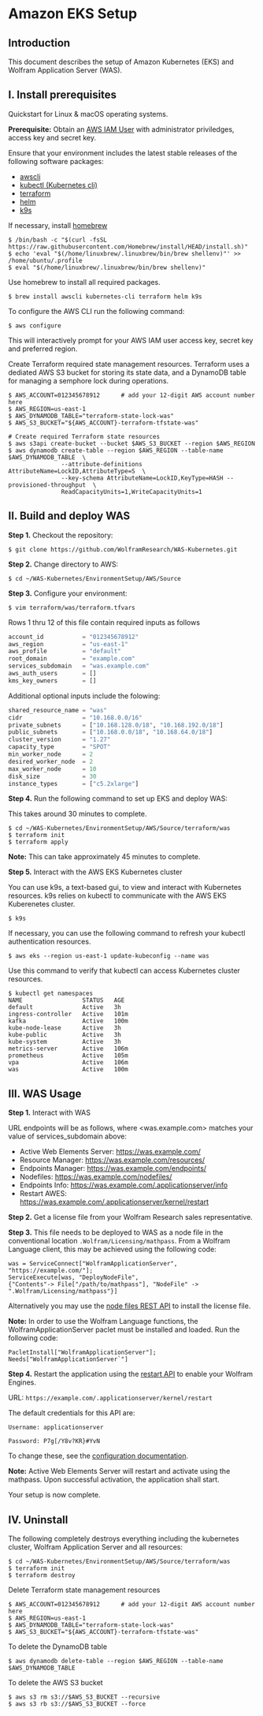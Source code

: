 # Amazon EKS Setup

## Introduction

This document describes the setup of Amazon Kubernetes (EKS) and Wolfram Application Server (WAS).

## I. Install prerequisites

Quickstart for Linux & macOS operating systems.

**Prerequisite:** Obtain an [AWS IAM User](https://aws.amazon.com/iam/) with administrator priviledges, access key and secret key.

Ensure that your environment includes the latest stable releases of the following software packages:

* [awscli](https://aws.amazon.com/cli/)
* [kubectl (Kubernetes cli)](https://kubernetes.io/docs/tasks/tools/)
* [terraform](https://www.terraform.io/)
* [helm](https://helm.sh/)
* [k9s](https://k9scli.io/)

If necessary, install [homebrew](https://brew.sh/)

```console
$ /bin/bash -c "$(curl -fsSL https://raw.githubusercontent.com/Homebrew/install/HEAD/install.sh)"
$ echo 'eval "$(/home/linuxbrew/.linuxbrew/bin/brew shellenv)"' >> /home/ubuntu/.profile
$ eval "$(/home/linuxbrew/.linuxbrew/bin/brew shellenv)"
```

Use homebrew to install all required packages.

```console
$ brew install awscli kubernetes-cli terraform helm k9s
```

To configure the AWS CLI run the following command:

```console
$ aws configure
```

This will interactively prompt for your AWS IAM user access key, secret key and preferred region.

Create Terraform required state management resources. Terraform uses a dediated AWS S3 bucket for storing its state data, and a DynamoDB table for managing a semphore lock during operations.

```console
$ AWS_ACCOUNT=012345678912      # add your 12-digit AWS account number here
$ AWS_REGION=us-east-1
$ AWS_DYNAMODB_TABLE="terraform-state-lock-was"
$ AWS_S3_BUCKET="${AWS_ACCOUNT}-terraform-tfstate-was"

# Create required Terraform state resources
$ aws s3api create-bucket --bucket $AWS_S3_BUCKET --region $AWS_REGION
$ aws dynamodb create-table --region $AWS_REGION --table-name $AWS_DYNAMODB_TABLE  \
               --attribute-definitions AttributeName=LockID,AttributeType=S  \
               --key-schema AttributeName=LockID,KeyType=HASH --provisioned-throughput  \
               ReadCapacityUnits=1,WriteCapacityUnits=1
```

## II. Build and deploy WAS

**Step 1.** Checkout the repository:

```console
$ git clone https://github.com/WolframResearch/WAS-Kubernetes.git
```

**Step 2.** Change directory to AWS:

```console
$ cd ~/WAS-Kubernetes/EnvironmentSetup/AWS/Source
```

**Step 3.** Configure your environment:

```console
$ vim terraform/was/terraform.tfvars
```

Rows 1 thru 12 of this file contain required inputs as follows

```terraform
account_id           = "012345678912"
aws_region           = "us-east-1"
aws_profile          = "default"
root_domain          = "example.com"
services_subdomain   = "was.example.com"
aws_auth_users       = []
kms_key_owners       = []
```

Additional optional inputs include the folowing:

```terraform
shared_resource_name = "was"
cidr                 = "10.168.0.0/16"
private_subnets      = ["10.168.128.0/18", "10.168.192.0/18"]
public_subnets       = ["10.168.0.0/18", "10.168.64.0/18"]
cluster_version      = "1.27"
capacity_type        = "SPOT"
min_worker_node      = 2
desired_worker_node  = 2
max_worker_node      = 10
disk_size            = 30
instance_types       = ["c5.2xlarge"]
```

**Step 4.** Run the following command to set up EKS and deploy WAS:

This takes around 30 minutes to complete.

```console
$ cd ~/WAS-Kubernetes/EnvironmentSetup/AWS/Source/terraform/was
$ terraform init
$ terraform apply
```

**Note:** This can take approximately 45 minutes to complete.

**Step 5.** Interact with the AWS EKS Kubernetes cluster

You can use k9s, a text-based gui, to view and interact with Kubernetes resources. k9s relies on kubectl to
communicate with the AWS EKS Kuberenetes cluster.

```console
$ k9s
```

If necessary, you can use the following command to refresh your kubectl authentication resources.

```console
$ aws eks --region us-east-1 update-kubeconfig --name was
```

Use this command to verify that kubectl can access Kubernetes cluster resources.

```console
$ kubectl get namespaces
NAME                 STATUS   AGE
default              Active   3h
ingress-controller   Active   101m
kafka                Active   100m
kube-node-lease      Active   3h
kube-public          Active   3h
kube-system          Active   3h
metrics-server       Active   106m
prometheus           Active   105m
vpa                  Active   106m
was                  Active   100m
```

## III. WAS Usage


**Step 1.** Interact with WAS

URL endpoints will be as follows, where <was.example.com> matches your value of services_subdomain above:

* Active Web Elements Server: https://was.example.com/
* Resource Manager: https://was.example.com/resources/
* Endpoints Manager: https://was.example.com/endpoints/
* Nodefiles: https://was.example.com/nodefiles/
* Endpoints Info: https://was.example.com/.applicationserver/info
* Restart AWES: https://was.example.com/.applicationserver/kernel/restart

**Step 2.** Get a license file from your Wolfram Research sales representative.

**Step 3.** This file needs to be deployed to WAS as a node file in the conventional location `.Wolfram/Licensing/mathpass`. From a Wolfram Language client, this may be achieved using the following code: 

    was = ServiceConnect["WolframApplicationServer", "https://example.com/"];
    ServiceExecute[was, "DeployNodeFile",
    {"Contents"-> File["/path/to/mathpass"], "NodeFile" -> ".Wolfram/Licensing/mathpass"}]


Alternatively you may use the [node files REST API](../../Documentation/API/NodeFilesManager.md) to install the license file.

**Note:** In order to use the Wolfram Language functions, the WolframApplicationServer paclet must be installed and loaded. Run the following code:

    PacletInstall["WolframApplicationServer"];
    Needs["WolframApplicationServer`"]

**Step 4.** Restart the application using the [restart API](../../Documentation/API/Utilities.md) to enable your Wolfram Engines.

URL: `https://example.com/.applicationserver/kernel/restart`
	
The default credentials for this API are: 
	
	Username: applicationserver
	
	Password: P7g[/Y8v?KR}#YvN


To change these, see the [configuration documentation](../../Configuration.md).

**Note:** Active Web Elements Server will restart and activate using the mathpass. Upon successful activation, the application shall start. 

Your setup is now complete.


## IV. Uninstall

The following completely destroys everything including the kubernetes cluster, Wolfram Application Server and all resources:

```console
$ cd ~/WAS-Kubernetes/EnvironmentSetup/AWS/Source/terraform/was
$ terraform init
$ terraform destroy
```

Delete Terraform state management resources

```console
$ AWS_ACCOUNT=012345678912      # add your 12-digit AWS account number here
$ AWS_REGION=us-east-1
$ AWS_DYNAMODB_TABLE="terraform-state-lock-was"
$ AWS_S3_BUCKET="${AWS_ACCOUNT}-terraform-tfstate-was"
```

To delete the DynamoDB table

```console
$ aws dynamodb delete-table --region $AWS_REGION --table-name $AWS_DYNAMODB_TABLE
```

To delete the AWS S3 bucket

```console
$ aws s3 rm s3://$AWS_S3_BUCKET --recursive
$ aws s3 rb s3://$AWS_S3_BUCKET --force 
```
